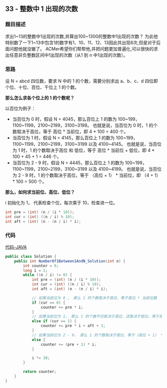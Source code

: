 ## 33 - 整数中 1 出现的次数

### 题目描述

求出1~13的整数中1出现的次数,并算出100~1300的整数中1出现的次数？
为此他特别数了一下1~13中包含1的数字有1、10、11、12、13因此共出现6次,但是对于后面问题他就没辙了。
ACMer希望你们帮帮他,并把问题更加普遍化,可以很快的求出任意非负整数区间中1出现的次数（从1 到 n 中1出现的次数）。

### 思路

设 N  = abcd 四位数，要求 N 中的 1 的个数，需要分别求出 a、b、c、d 四位即个位、十位、百位、千位上 1 的个数。

**那么怎么求各个位上的 1 的个数呢？**

以百位为例子：

* 当百位为 0 时，假设 N = 4045，那么百位上 1 的数为 100~199，1100~1199，2100~2199，3100~3199。
  也就是说，当百位为 0 时，1 的个数取决于高位，等于 高位 * 当前位，即 4 * 100 = 400 个。
* 当百位为 1 时，假设 N = 4145，那么百位上 1 的数为 100~199，1100~1199，2100~2199，3100~3199 以及 4100~4145。
  也就是说，当百位为 1 时，1 的个数取决于高位 和 低位，等于 高位 * 当前位 + 低位，即 4 * 100 + 45 + 1 = 446 个。
* 当百位为 2 - 9 时，假设 N = 4445，那么百位上 1 的数为 100~199，1100~1199，2100~2199，3100~3199 以及 4100~4199。
  也就是说，当百位为 2 - 9 时，1 的个数取决于高位，等于 （高位 + 1） * 当前位，即 （4 + 1） * 100 = 500 个。

**那么，如何求当前位、高位、低位？**

i 初始化为 1， 代表检查个位，每次乘于 10，检查进一位。

```java
int pre = (int) (n / (i * 10));
int cur = (int) ((n / i) % 10);
int aft = (int) (n - (n / i) * i);
```

### 代码
[代码-JAVA](Solution.java)

```java
public class Solution {
    public int NumberOf1Between1AndN_Solution(int n) {
        int counter = 0;
        long i = 1;
        while ((n / i) != 0) {
            int pre = (int) (n / (i * 10));
            int cur = (int) ((n / i) % 10);
            int aft = (int) (n - (n / i) * i);

            // 如果当前位为 0 ， 那么 1 的个数取决于高位，等于高位 * 当前位数
            if (cur == 0) {
                counter += pre * i;
            }
            // 如果当前位为 1， 那么 1 的个数不仅取决于高位，还取决于低位，等于高位 * 当前位数 + 低位 + 1
            else if (cur == 1) {
                counter += pre * i + aft + 1;
            }
            // 如果当前位为 2 - 9， 那么 1 的个数取决于高位，等于（高位 + 1） * 当前位数
            else {
                counter += (pre + 1) * i;
            }

            i *= 10;
        }

        return counter;
    }
}
```